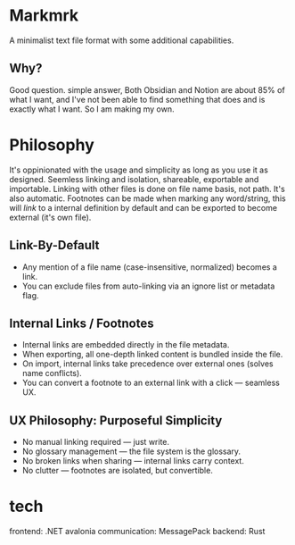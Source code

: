 # Markmrk
A minimalist text file format with some additional capabilities.

## Why?
Good question. simple answer, Both Obsidian and Notion are about 85% of what I want, and I've not been able to find something that does and is exactly what I want. So I am making my own.

# Philosophy
It's oppinionated with the usage and simplicity as long as you use it as designed.
Seemless linking and isolation, shareable, exportable and importable.
Linking with other files is done on file name basis, not path. It's also automatic. 
Footnotes can be made when marking any word/string, this will *link* to a internal definition by default and can be exported to become external (it's own file).

## Link-By-Default
- Any mention of a file name (case-insensitive, normalized) becomes a link.
- You can exclude files from auto-linking via an ignore list or metadata flag.

## Internal Links / Footnotes
- Internal links are embedded directly in the file metadata.
- When exporting, all one-depth linked content is bundled inside the file.
- On import, internal links take precedence over external ones (solves name conflicts).
- You can convert a footnote to an external link with a click — seamless UX.

## UX Philosophy: Purposeful Simplicity
- No manual linking required — just write.
- No glossary management — the file system is the glossary.
- No broken links when sharing — internal links carry context.
- No clutter — footnotes are isolated, but convertible.

# tech
frontend: .NET avalonia
communication: MessagePack
backend: Rust

